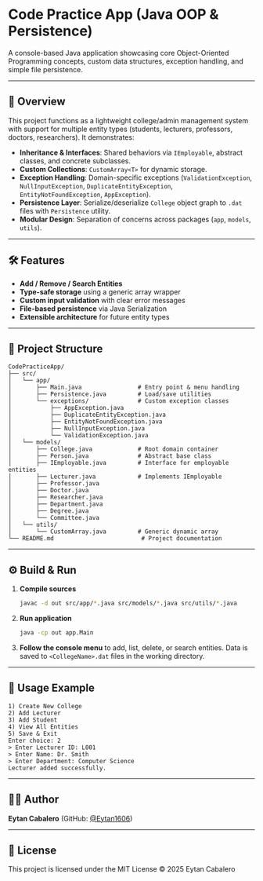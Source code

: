 # Code Practice App (Java OOP & Persistence)

A console-based Java application showcasing core Object-Oriented Programming concepts, custom data structures, exception handling, and simple file persistence.

---

## 🎯 Overview

This project functions as a lightweight college/admin management system with support for multiple entity types (students, lecturers, professors, doctors, researchers). It demonstrates:

* **Inheritance & Interfaces**: Shared behaviors via `IEmployable`, abstract classes, and concrete subclasses.
* **Custom Collections**: `CustomArray<T>` for dynamic storage.
* **Exception Handling**: Domain-specific exceptions (`ValidationException`, `NullInputException`, `DuplicateEntityException`, `EntityNotFoundException`, `AppException`).
* **Persistence Layer**: Serialize/deserialize `College` object graph to `.dat` files with `Persistence` utility.
* **Modular Design**: Separation of concerns across packages (`app`, `models`, `utils`).

---

## 🛠️ Features

* **Add / Remove / Search Entities**
* **Type-safe storage** using a generic array wrapper
* **Custom input validation** with clear error messages
* **File-based persistence** via Java Serialization
* **Extensible architecture** for future entity types

---

## 📁 Project Structure

```
CodePracticeApp/
├── src/
│   └── app/
│       ├── Main.java                # Entry point & menu handling
│       ├── Persistence.java         # Load/save utilities
│       └── exceptions/              # Custom exception classes
│           ├── AppException.java
│           ├── DuplicateEntityException.java
│           ├── EntityNotFoundException.java
│           ├── NullInputException.java
│           └── ValidationException.java
│   └── models/
│       ├── College.java             # Root domain container
│       ├── Person.java              # Abstract base class
│       ├── IEmployable.java         # Interface for employable entities
│       ├── Lecturer.java            # Implements IEmployable
│       ├── Professor.java
│       ├── Doctor.java
│       ├── Researcher.java
│       ├── Department.java
│       ├── Degree.java
│       └── Committee.java
│   └── utils/
│       └── CustomArray.java         # Generic dynamic array
└── README.md                         # Project documentation
```

---

## ⚙️ Build & Run

1. **Compile sources**

   ```bash
   javac -d out src/app/*.java src/models/*.java src/utils/*.java
   ```
2. **Run application**

   ```bash
   java -cp out app.Main
   ```
3. **Follow the console menu** to add, list, delete, or search entities. Data is saved to `<CollegeName>.dat` files in the working directory.

---

## 🧪 Usage Example

```
1) Create New College
2) Add Lecturer
3) Add Student
4) View All Entities
5) Save & Exit
Enter choice: 2
> Enter Lecturer ID: L001
> Enter Name: Dr. Smith
> Enter Department: Computer Science
Lecturer added successfully.
```

---

## 👨‍💻 Author

**Eytan Cabalero** (GitHub: [@Eytan1606](https://github.com/Eytan1606))

---

## 📄 License

This project is licensed under the MIT License © 2025 Eytan Cabalero
